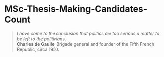 # MSc-Thesis-Making-Candidates-Count

> *I have come to the conclusion that politics are too serious a matter to be left to the politicians.* <br>
> **Charles de Gaulle**, Brigade general and founder of the Fifth French Republic, circa 1950.
